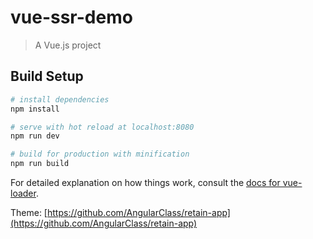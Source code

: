 # vue-ssr-demo

> A Vue.js project

## Build Setup

``` bash
# install dependencies
npm install

# serve with hot reload at localhost:8080
npm run dev

# build for production with minification
npm run build
```

For detailed explanation on how things work, consult the [docs for vue-loader](http://vuejs.github.io/vue-loader).

Theme: [https://github.com/AngularClass/retain-app](https://github.com/AngularClass/retain-app)

